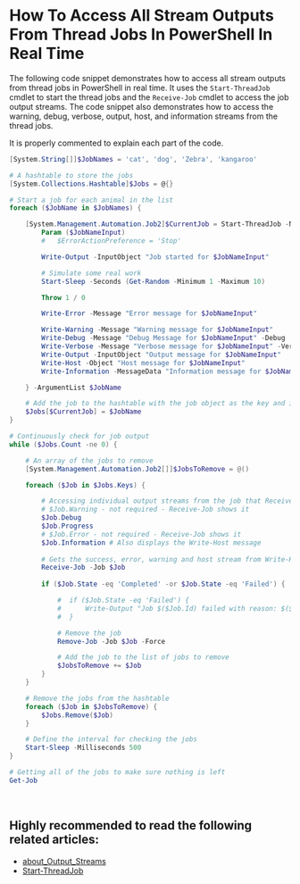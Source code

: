 # How To Access All Stream Outputs From Thread Jobs In PowerShell In Real Time

The following code snippet demonstrates how to access all stream outputs from thread jobs in PowerShell in real time. It uses the `Start-ThreadJob` cmdlet to start the thread jobs and the `Receive-Job` cmdlet to access the job output streams. The code snippet also demonstrates how to access the warning, debug, verbose, output, host, and information streams from the thread jobs.

It is properly commented to explain each part of the code.

```powershell
[System.String[]]$JobNames = 'cat', 'dog', 'Zebra', 'kangaroo'

# A hashtable to store the jobs
[System.Collections.Hashtable]$Jobs = @{}

# Start a job for each animal in the list
foreach ($JobName in $JobNames) {

    [System.Management.Automation.Job2]$CurrentJob = Start-ThreadJob -Name "Animals $JobName" -ScriptBlock {
        Param ($JobNameInput)
        #   $ErrorActionPreference = 'Stop'

        Write-Output -InputObject "Job started for $JobNameInput"

        # Simulate some real work
        Start-Sleep -Seconds (Get-Random -Minimum 1 -Maximum 10)

        Throw 1 / 0

        Write-Error -Message "Error message for $JobNameInput"

        Write-Warning -Message "Warning message for $JobNameInput"
        Write-Debug -Message "Debug Message for $JobNameInput" -Debug
        Write-Verbose -Message "Verbose message for $JobNameInput" -Verbose
        Write-Output -InputObject "Output message for $JobNameInput"
        Write-Host -Object "Host message for $JobNameInput"
        Write-Information -MessageData "Information message for $JobNameInput"

    } -ArgumentList $JobName

    # Add the job to the hashtable with the job object as the key and its name as the value
    $Jobs[$CurrentJob] = $JobName
}

# Continuously check for job output
while ($Jobs.Count -ne 0) {

    # An array of the jobs to remove
    [System.Management.Automation.Job2[]]$JobsToRemove = @()

    foreach ($Job in $Jobs.Keys) {

        # Accessing individual output streams from the job that Receive-Job does not display
        # $Job.Warning - not required - Receive-Job shows it
        $Job.Debug
        $Job.Progress
        # $Job.Error - not required - Receive-Job shows it
        $Job.Information # Also displays the Write-Host message
        
        # Gets the success, error, warning and host stream from Write-Host
        Receive-Job -Job $Job      
        
        if ($Job.State -eq 'Completed' -or $Job.State -eq 'Failed') {

            #  if ($Job.State -eq 'Failed') {
            #      Write-Output "Job $($Job.Id) failed with reason: $($Job.JobStateInfo.Reason)"
            #  }

            # Remove the job
            Remove-Job -Job $Job -Force

            # Add the job to the list of jobs to remove
            $JobsToRemove += $Job
        }
    }

    # Remove the jobs from the hashtable
    foreach ($Job in $JobsToRemove) {
        $Jobs.Remove($Job)
    }

    # Define the interval for checking the jobs
    Start-Sleep -Milliseconds 500
}

# Getting all of the jobs to make sure nothing is left
Get-Job
```

<br>

## Highly recommended to read the following related articles:

* [about_Output_Streams](https://learn.microsoft.com/en-us/powershell/module/microsoft.powershell.core/about/about_output_streams)
* [Start-ThreadJob](https://learn.microsoft.com/en-us/powershell/module/threadjob/start-threadjob)

<br>
